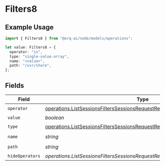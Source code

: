 # Filters8

## Example Usage

```typescript
import { Filters8 } from "@orq-ai/node/models/operations";

let value: Filters8 = {
  operator: "is",
  type: "single-value-array",
  name: "<value>",
  path: "/usr/share",
};
```

## Fields

| Field                                                                                                                                                            | Type                                                                                                                                                             | Required                                                                                                                                                         | Description                                                                                                                                                      |
| ---------------------------------------------------------------------------------------------------------------------------------------------------------------- | ---------------------------------------------------------------------------------------------------------------------------------------------------------------- | ---------------------------------------------------------------------------------------------------------------------------------------------------------------- | ---------------------------------------------------------------------------------------------------------------------------------------------------------------- |
| `operator`                                                                                                                                                       | [operations.ListSessionsFiltersSessionsRequestRequestBodyQuery8Operator](../../models/operations/listsessionsfilterssessionsrequestrequestbodyquery8operator.md) | :heavy_check_mark:                                                                                                                                               | N/A                                                                                                                                                              |
| `value`                                                                                                                                                          | *boolean*                                                                                                                                                        | :heavy_minus_sign:                                                                                                                                               | N/A                                                                                                                                                              |
| `type`                                                                                                                                                           | [operations.ListSessionsFiltersSessionsRequestRequestBodyQuery8Type](../../models/operations/listsessionsfilterssessionsrequestrequestbodyquery8type.md)         | :heavy_check_mark:                                                                                                                                               | N/A                                                                                                                                                              |
| `name`                                                                                                                                                           | *string*                                                                                                                                                         | :heavy_check_mark:                                                                                                                                               | N/A                                                                                                                                                              |
| `path`                                                                                                                                                           | *string*                                                                                                                                                         | :heavy_check_mark:                                                                                                                                               | N/A                                                                                                                                                              |
| `hideOperators`                                                                                                                                                  | *operations.ListSessionsFiltersSessionsRequestRequestBodyQuery8HideOperators*[]                                                                                  | :heavy_minus_sign:                                                                                                                                               | N/A                                                                                                                                                              |